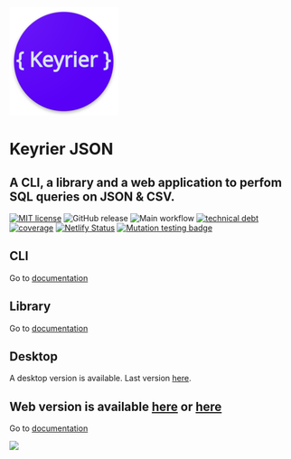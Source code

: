 ![logo](ui/public/logo_192.png)

# Keyrier JSON

## A CLI, a library and a web application to perfom SQL queries on JSON & CSV.

[![MIT license](https://img.shields.io/badge/License-MIT-blue.svg)](https://lbesson.mit-license.org/)
![GitHub release](https://img.shields.io/github/release/magoo-magoo/keyrier-json.svg)
![Main workflow](https://github.com/magoo-magoo/keyrier-json/workflows/Main%20workflow/badge.svg)
[![technical debt](https://sonarcloud.io/api/project_badges/measure?project=keyrier-json&metric=sqale_index)](https://sonarcloud.io/dashboard?id=keyrier-json)
[![coverage](https://sonarcloud.io/api/project_badges/measure?project=keyrier-json&metric=coverage)](https://sonarcloud.io/dashboard?id=keyrier-json)
[![Netlify Status](https://api.netlify.com/api/v1/badges/5aa1568f-9fcc-4964-803b-6a3b76e6f0cf/deploy-status)](https://app.netlify.com/sites/keyrier/deploys)
[![Mutation testing badge](https://img.shields.io/endpoint?style=flat&url=https%3A%2F%2Fbadge-api.stryker-mutator.io%2Fgithub.com%2Fmagoo-magoo%2Fkeyrier-json%2Fmaster)](https://dashboard.stryker-mutator.io/reports/github.com/magoo-magoo/keyrier-json/master)

## CLI

Go to [documentation](cli/README.md)

## Library

Go to [documentation](core/README.md)

## Desktop

A desktop version is available. Last version [here](https://github.com/magoo-magoo/keyrier-json/releases/latest).

## Web version is available [here](https://keyrier.magoo.dev) or [here](https://magoo-magoo.github.io/keyrier-json)

Go to [documentation](ui/README.md)

![](assets/demo.gif)
